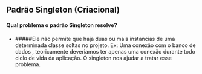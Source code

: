 ## Padrão Singleton (Criacional)
#### Qual problema o padrão Singleton resolve? 
* #####Ele não permite que haja duas ou mais instancias de uma determinada classe soltas no projeto.
Ex: Uma conexão com o banco de dados , teoricamente deveriamos ter apenas uma conexão durante todo ciclo de vida da aplicação. O singleton nos ajudar a tratar esse problema.
